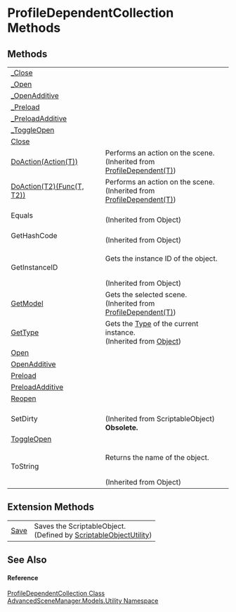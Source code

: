 # ProfileDependentCollection Methods




## Methods
<table>
<tr>
<td><a href="M_AdvancedSceneManager_Models_Utility_ProfileDependentCollection__Close">_Close</a></td>
<td> </td></tr>
<tr>
<td><a href="M_AdvancedSceneManager_Models_Utility_ProfileDependentCollection__Open">_Open</a></td>
<td> </td></tr>
<tr>
<td><a href="M_AdvancedSceneManager_Models_Utility_ProfileDependentCollection__OpenAdditive">_OpenAdditive</a></td>
<td> </td></tr>
<tr>
<td><a href="M_AdvancedSceneManager_Models_Utility_ProfileDependentCollection__Preload">_Preload</a></td>
<td> </td></tr>
<tr>
<td><a href="M_AdvancedSceneManager_Models_Utility_ProfileDependentCollection__PreloadAdditive">_PreloadAdditive</a></td>
<td> </td></tr>
<tr>
<td><a href="M_AdvancedSceneManager_Models_Utility_ProfileDependentCollection__ToggleOpen">_ToggleOpen</a></td>
<td> </td></tr>
<tr>
<td><a href="M_AdvancedSceneManager_Models_Utility_ProfileDependentCollection_Close">Close</a></td>
<td> </td></tr>
<tr>
<td><a href="M_AdvancedSceneManager_Models_Utility_ProfileDependent_1_DoAction">DoAction(Action(T))</a></td>
<td>Performs an action on the scene.<br />(Inherited from <a href="T_AdvancedSceneManager_Models_Utility_ProfileDependent_1">ProfileDependent(T)</a>)</td></tr>
<tr>
<td><a href="M_AdvancedSceneManager_Models_Utility_ProfileDependent_1_DoAction__1">DoAction(T2)(Func(T, T2))</a></td>
<td>Performs an action on the scene.<br />(Inherited from <a href="T_AdvancedSceneManager_Models_Utility_ProfileDependent_1">ProfileDependent(T)</a>)</td></tr>
<tr>
<td>Equals</td>
<td><br />(Inherited from Object)</td></tr>
<tr>
<td>GetHashCode</td>
<td><br />(Inherited from Object)</td></tr>
<tr>
<td>GetInstanceID</td>
<td><p>Gets the instance ID of the object.</p><br />(Inherited from Object)</td></tr>
<tr>
<td><a href="M_AdvancedSceneManager_Models_Utility_ProfileDependent_1_GetModel">GetModel</a></td>
<td>Gets the selected scene.<br />(Inherited from <a href="T_AdvancedSceneManager_Models_Utility_ProfileDependent_1">ProfileDependent(T)</a>)</td></tr>
<tr>
<td><a href="https://learn.microsoft.com/dotnet/api/system.object.gettype" target="_blank" rel="noopener noreferrer">GetType</a></td>
<td>Gets the <a href="https://learn.microsoft.com/dotnet/api/system.type" target="_blank" rel="noopener noreferrer">Type</a> of the current instance.<br />(Inherited from <a href="https://learn.microsoft.com/dotnet/api/system.object" target="_blank" rel="noopener noreferrer">Object</a>)</td></tr>
<tr>
<td><a href="M_AdvancedSceneManager_Models_Utility_ProfileDependentCollection_Open">Open</a></td>
<td> </td></tr>
<tr>
<td><a href="M_AdvancedSceneManager_Models_Utility_ProfileDependentCollection_OpenAdditive">OpenAdditive</a></td>
<td> </td></tr>
<tr>
<td><a href="M_AdvancedSceneManager_Models_Utility_ProfileDependentCollection_Preload">Preload</a></td>
<td> </td></tr>
<tr>
<td><a href="M_AdvancedSceneManager_Models_Utility_ProfileDependentCollection_PreloadAdditive">PreloadAdditive</a></td>
<td> </td></tr>
<tr>
<td><a href="M_AdvancedSceneManager_Models_Utility_ProfileDependentCollection_Reopen">Reopen</a></td>
<td> </td></tr>
<tr>
<td>SetDirty</td>
<td><br />(Inherited from ScriptableObject)<br /><strong>Obsolete.</strong></td></tr>
<tr>
<td><a href="M_AdvancedSceneManager_Models_Utility_ProfileDependentCollection_ToggleOpen">ToggleOpen</a></td>
<td> </td></tr>
<tr>
<td>ToString</td>
<td><p>Returns the name of the object.</p><br />(Inherited from Object)</td></tr>
</table>

## Extension Methods
<table>
<tr>
<td><a href="M_AdvancedSceneManager_Utility_ScriptableObjectUtility_Save">Save</a></td>
<td>Saves the ScriptableObject.<br />(Defined by <a href="T_AdvancedSceneManager_Utility_ScriptableObjectUtility">ScriptableObjectUtility</a>)</td></tr>
</table>

## See Also


#### Reference
<a href="T_AdvancedSceneManager_Models_Utility_ProfileDependentCollection">ProfileDependentCollection Class</a>  
<a href="N_AdvancedSceneManager_Models_Utility">AdvancedSceneManager.Models.Utility Namespace</a>  
